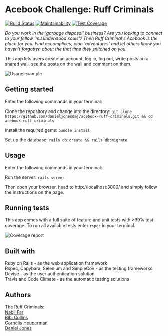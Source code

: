 # Acebook Challenge: Ruff Criminals

[![Build Status](https://travis-ci.org/danieljonesdmj/acebook-ruff-criminals.svg?branch=master)](https://travis-ci.org/danieljonesdmj/acebook-ruff-criminals) [![Maintainability](https://api.codeclimate.com/v1/badges/3b9e7532791176be3436/maintainability)](https://codeclimate.com/github/danieljonesdmj/acebook-ruff-criminals/maintainability) [![Test Coverage](https://api.codeclimate.com/v1/badges/3b9e7532791176be3436/test_coverage)](https://codeclimate.com/github/danieljonesdmj/acebook-ruff-criminals/test_coverage)

*Do you work in the 'garbage disposal' business? Are you looking to connect to your fellow 'misunderstood souls'? Then Ruff Criminal's Acebook is the place for you. Find accomplices, plan 'adventures' and let others know you haven't forgotten about the that time they snitched on you.*

This app lets users create an account, log in, log out, write posts on a shared wall, see the posts on the wall and comment on them.

![Usage example](/lib/RuffScreen.gif)

## Getting started
Enter the following commands in your terminal:

Clone the repository and change into the directory:
`git clone https://github.com/danieljonesdmj/acebook-ruff-criminals.git && cd acebook-ruff-criminals`

Install the required gems:
`bundle install`

Set up the database:
`rails db:create && rails db:migrate`

## Usage
Enter the following commands in your terminal:

Run the server:
`rails server`

Then open your browser, head to http://localhost:3000/ and simply follow the instructions on the page.

## Running tests

This app comes with a full suite of feature and unit tests with >99% test coverage. To run all available tests enter `rspec` in your terminal.  

![Coverage report](https://i.imgur.com/ktuk63d.png)

## Built with
Ruby on Rails - as the web application framework  
Rspec, Capybara, Selenium and SimpleCov - as the testing frameworks  
Devise - as the user authentication solution  
Travis and Code Climate - as the automatic testing solutions

## Authors
The Ruff Criminals:  
[Nabil Far](https://github.com/bilfar)  
[Bibi Collins](https://github.com/bibicollins)  
[Cornelis Heuperman](https://github.com/heuperman)  
[Daniel Jones](https://github.com/danieljonesdmj)  
